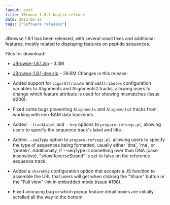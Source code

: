 ```yaml
---
layout: post
title: JBrowse 1.8.1 bugfix release
date: 2013-02-12
tags: ["Software releases"]
---
```


JBrowse 1.8.1 has been released, with several small fixes and additional
features, mostly related to displaying features on peptide sequences.

Files for download:

- [JBrowse-1.8.1.zip](/wordpress/wp-content/plugins/download-monitor/download.php?id=41 "download JBrowse-1.8.1.zip") -
  3.3M
- [JBrowse-1.8.1-dev.zip](http://jbrowse.org/wordpress/wp-content/plugins/download-monitor/download.php?id=42 "download JBrowse-1.8.1-dev.zip") -
  28.6M Changes in this release:

- Added support for `cigarAttribute` and `mdAttributes` configuration variables
  to Alignments and Alignments2 tracks, allowing users to change which feature
  attribute is used for showing mismatches (issue #200).
- Fixed some bugs preventing `Alignments` and `Alignments2` tracks from working
  with non-BAM data backends.
- Added `--trackLabel` and `--key` options to `prepare-refseqs.pl`, allowing
  users to specify the sequence track's label and title.
- Added `--seqType` option to `prepare-refseqs.pl`, allowing users to specify
  the type of sequences being formatted, usually either 'dna', 'rna', or
  'protein'. Additionally, if --seqType is something over than DNA (case
  insensitive), "showReverseStrand" is set to false on the reference sequence
  track.
- Added a `shareURL` configuration option that accepts a JS function to assemble
  the URL that users will get when clicking the "Share" button or the "Full
  view" link in embedded mode (issue #198).
- Fixed annoying bug in which popup feature detail boxes are initially scrolled
  all the way to the bottom.
